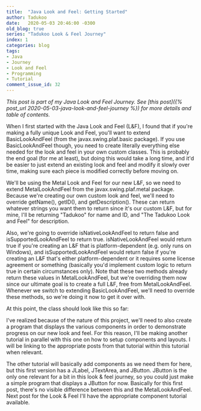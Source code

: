 ```yaml
---
title:  "Java Look and Feel: Getting Started"
author: Tadukoo
date:   2020-05-03 20:46:00 -0300
old_blog: true
series: "Tadukoo Look & Feel Journey"
index: 1
categories: blog
tags: 
- Java
- Journey
- Look and Feel
- Programming
- Tutorial
comment_issue_id: 32
---
```

*This post is part of my Java Look and Feel Journey. See [this post]({% post_url 2020-05-03-java-look-and-feel-journey %}) for more details and table of contents.*

When I first started with the Java Look and Feel (L&F), I found that if you're making a fully unique Look and Feel, you'll want to extend BasicLookAndFeel (from the javax.swing.plaf.basic package). 
If you use BasicLookAndFeel though, you need to create literally everything else needed for the look and feel in your own custom classes. This is probably the end goal (for me at least), but doing 
this would take a long time, and it'd be easier to just extend an existing look and feel and modify it slowly over time, making sure each piece is modified correctly before moving on.

We'll be using the Metal Look and Feel for our new L&F, so we need to extend MetalLookAndFeel from the javax.swing.plaf.metal package. Because we're creating our own custom look and feel, we'll need to 
override getName(), getID(), and getDescription(). These can return whatever strings you want them to return since it's our custom L&F, but for mine, I'll be returning "Tadukoo" for name and ID, and 
"The Tadukoo Look and Feel" for description.

Also, we're going to override isNativeLookAndFeel to return false and isSupportedLookAndFeel to return true. isNativeLookAndFeel would return true if you're creating an L&F that is platform-dependent 
(e.g. only runs on Windows), and isSupportedLookAndFeel would return false if you're creating an L&F that's either platform-dependent or it requires some license agreement or something (basically you'd 
implement custom logic to return true in certain circumstances only). Note that these two methods already return these values in MetalLookAndFeel, but we're overriding them now since our ultimate goal 
is to create a full L&F, free from MetalLookAndFeel. Whenever we switch to extending BasicLookAndFeel, we'll need to override these methods, so we're doing it now to get it over with.

At this point, the class should look like this so far:

<script src="https://gist.github.com/Tadukoo/05cbc1e9480ab651574968a6a76f76cd.js"></script>

I've realized because of the nature of this project, we'll need to also create a program that displays the various components in order to demonstrate progress on our new look and feel. For this reason, 
I'll be making another tutorial in parallel with this one on how to setup components and layouts. I will be linking to the appropriate posts from that tutorial within this tutorial when relevant.

The other tutorial will basically add components as we need them for here, but this first version has a JLabel, JTextArea, and JButton. JButton is the only one relevant for a bit in this look & feel 
journey, so you could just make a simple program that displays a JButton for now. Basically for this first post, there's no visible difference between this and the MetalLookAndFeel. Next post for the 
Look & Feel I'll have the appropriate component tutorial available.